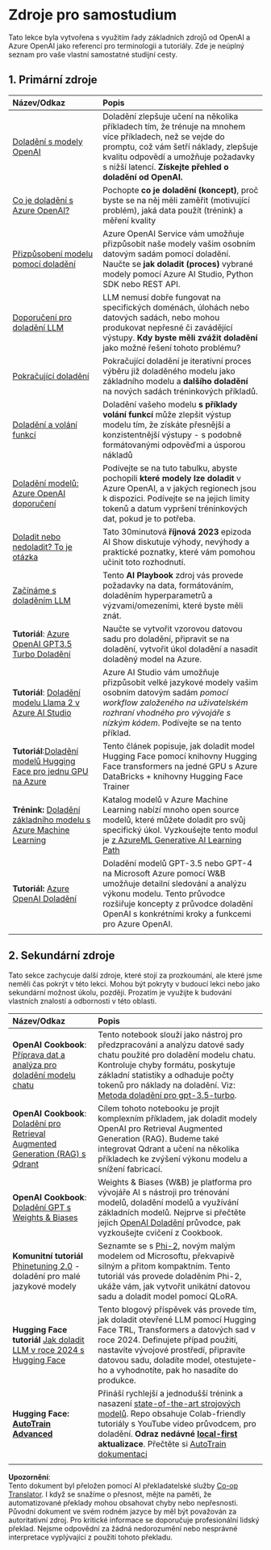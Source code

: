 <!--
CO_OP_TRANSLATOR_METADATA:
{
  "original_hash": "c2f423d1402f71ca3869ec135bb77d16",
  "translation_date": "2025-05-20T08:48:47+00:00",
  "source_file": "18-fine-tuning/RESOURCES.md",
  "language_code": "cs"
}
-->
# Zdroje pro samostudium

Tato lekce byla vytvořena s využitím řady základních zdrojů od OpenAI a Azure OpenAI jako referencí pro terminologii a tutoriály. Zde je neúplný seznam pro vaše vlastní samostatné studijní cesty.

## 1. Primární zdroje

| Název/Odkaz                                                                                                                                                                                                                   | Popis                                                                                                                                                                                                                                                                                                                   |
| :--------------------------------------------------------------------------------------------------------------------------------------------------------------------------------------------------------------------------- | :---------------------------------------------------------------------------------------------------------------------------------------------------------------------------------------------------------------------------------------------------------------------------------------------------------------------------- |
| [Doladění s modely OpenAI](https://platform.openai.com/docs/guides/fine-tuning?WT.mc_id=academic-105485-koreyst)                                                                                                       | Doladění zlepšuje učení na několika příkladech tím, že trénuje na mnohem více příkladech, než se vejde do promptu, což vám šetří náklady, zlepšuje kvalitu odpovědí a umožňuje požadavky s nižší latencí. **Získejte přehled o doladění od OpenAI.**                                                                                    |
| [Co je doladění s Azure OpenAI?](https://learn.microsoft.com/azure/ai-services/openai/concepts/fine-tuning-considerations#what-is-fine-tuning-with-azure-openai?WT.mc_id=academic-105485-koreyst)                   | Pochopte **co je doladění (koncept)**, proč byste se na něj měli zaměřit (motivující problém), jaká data použít (trénink) a měření kvality                                                                                                                                                                           |
| [Přizpůsobení modelu pomocí doladění](https://learn.microsoft.com/azure/ai-services/openai/how-to/fine-tuning?tabs=turbo%2Cpython&pivots=programming-language-studio#continuous-fine-tuning?WT.mc_id=academic-105485-koreyst) | Azure OpenAI Service vám umožňuje přizpůsobit naše modely vašim osobním datovým sadám pomocí doladění. Naučte se **jak doladit (proces)** vybrané modely pomocí Azure AI Studio, Python SDK nebo REST API.                                                                                                                                |
| [Doporučení pro doladění LLM](https://learn.microsoft.com/ai/playbook/technology-guidance/generative-ai/working-with-llms/fine-tuning-recommend?WT.mc_id=academic-105485-koreyst)                                    | LLM nemusí dobře fungovat na specifických doménách, úlohách nebo datových sadách, nebo mohou produkovat nepřesné či zavádějící výstupy. **Kdy byste měli zvážit doladění** jako možné řešení tohoto problému?                                                                                                                                  |
| [Pokračující doladění](https://learn.microsoft.com/azure/ai-services/openai/how-to/fine-tuning?tabs=turbo%2Cpython&pivots=programming-language-studio#continuous-fine-tuning?WT.mc_id=academic-105485-koreyst)             | Pokračující doladění je iterativní proces výběru již doladěného modelu jako základního modelu a **dalšího doladění** na nových sadách tréninkových příkladů.                                                                                                                                                     |
| [Doladění a volání funkcí](https://learn.microsoft.com/azure/ai-services/openai/how-to/fine-tuning-functions?WT.mc_id=academic-105485-koreyst)                                                                       | Doladění vašeho modelu **s příklady volání funkcí** může zlepšit výstup modelu tím, že získáte přesnější a konzistentnější výstupy - s podobně formátovanými odpověďmi a úsporou nákladů                                                                                                                                        |
| [Doladění modelů: Azure OpenAI doporučení](https://learn.microsoft.com/azure/ai-services/openai/concepts/models#fine-tuning-models?WT.mc_id=academic-105485-koreyst)                                                        | Podívejte se na tuto tabulku, abyste pochopili **které modely lze doladit** v Azure OpenAI, a v jakých regionech jsou k dispozici. Podívejte se na jejich limity tokenů a datum vypršení tréninkových dat, pokud je to potřeba.                                                                                                                            |
| [Doladit nebo nedoladit? To je otázka](https://learn.microsoft.com/shows/ai-show/to-fine-tune-or-not-fine-tune-that-is-the-question?WT.mc_id=academic-105485-koreyst)                                      | Tato 30minutová **říjnová 2023** epizoda AI Show diskutuje výhody, nevýhody a praktické poznatky, které vám pomohou učinit toto rozhodnutí.                                                                                                                                                                                        |
| [Začínáme s doladěním LLM](https://learn.microsoft.com/ai/playbook/technology-guidance/generative-ai/working-with-llms/fine-tuning-recommend?WT.mc_id=academic-105485-koreyst)                                             | Tento **AI Playbook** zdroj vás provede požadavky na data, formátováním, doladěním hyperparametrů a výzvami/omezeními, které byste měli znát.                                                                                                                                                                         |
| **Tutoriál**: [Azure OpenAI GPT3.5 Turbo Doladění](https://learn.microsoft.com/azure/ai-services/openai/tutorials/fine-tune?tabs=python%2Ccommand-line?WT.mc_id=academic-105485-koreyst)                                  | Naučte se vytvořit vzorovou datovou sadu pro doladění, připravit se na doladění, vytvořit úkol doladění a nasadit doladěný model na Azure.                                                                                                                                                                                    |
| **Tutoriál**: [Doladění modelu Llama 2 v Azure AI Studio](https://learn.microsoft.com/azure/ai-studio/how-to/fine-tune-model-llama?WT.mc_id=academic-105485-koreyst)                                                      | Azure AI Studio vám umožňuje přizpůsobit velké jazykové modely vašim osobním datovým sadám _pomocí workflow založeného na uživatelském rozhraní vhodného pro vývojáře s nízkým kódem_. Podívejte se na tento příklad.                                                                                                                                                               |
| **Tutoriál**:[Doladění modelů Hugging Face pro jednu GPU na Azure](https://learn.microsoft.com/azure/databricks/machine-learning/train-model/huggingface/fine-tune-model?WT.mc_id=academic-105485-koreyst)               | Tento článek popisuje, jak doladit model Hugging Face pomocí knihovny Hugging Face transformers na jedné GPU s Azure DataBricks + knihovny Hugging Face Trainer                                                                                                                                                |
| **Trénink:** [Doladění základního modelu s Azure Machine Learning](https://learn.microsoft.com/training/modules/finetune-foundation-model-with-azure-machine-learning/?WT.mc_id=academic-105485-koreyst)         | Katalog modelů v Azure Machine Learning nabízí mnoho open source modelů, které můžete doladit pro svůj specifický úkol. Vyzkoušejte tento modul je [z AzureML Generative AI Learning Path](https://learn.microsoft.com/training/paths/work-with-generative-models-azure-machine-learning/?WT.mc_id=academic-105485-koreyst) |
| **Tutoriál:** [Azure OpenAI Doladění](https://docs.wandb.ai/guides/integrations/azure-openai-fine-tuning?WT.mc_id=academic-105485-koreyst)                                                                                | Doladění modelů GPT-3.5 nebo GPT-4 na Microsoft Azure pomocí W&B umožňuje detailní sledování a analýzu výkonu modelu. Tento průvodce rozšiřuje koncepty z průvodce doladění OpenAI s konkrétními kroky a funkcemi pro Azure OpenAI.                                                                         |
|                                                                                                                                                                                                                              |                                                                                                                                                                                                                                                                                                                               |

## 2. Sekundární zdroje

Tato sekce zachycuje další zdroje, které stojí za prozkoumání, ale které jsme neměli čas pokrýt v této lekci. Mohou být pokryty v budoucí lekci nebo jako sekundární možnost úkolu, později. Prozatím je využijte k budování vlastních znalostí a odbornosti v této oblasti.

| Název/Odkaz                                                                                                                                                                                                            | Popis                                                                                                                                                                                                                                                                                                                                                                                                                                                                                                                 |
| :-------------------------------------------------------------------------------------------------------------------------------------------------------------------------------------------------------------------- | :-------------------------------------------------------------------------------------------------------------------------------------------------------------------------------------------------------------------------------------------------------------------------------------------------------------------------------------------------------------------------------------------------------------------------------------------------------------------------------------------------------------------------- |
| **OpenAI Cookbook**: [Příprava dat a analýza pro doladění modelu chatu](https://cookbook.openai.com/examples/chat_finetuning_data_prep?WT.mc_id=academic-105485-koreyst)                                      | Tento notebook slouží jako nástroj pro předzpracování a analýzu datové sady chatu použité pro doladění modelu chatu. Kontroluje chyby formátu, poskytuje základní statistiky a odhaduje počty tokenů pro náklady na doladění. Viz: [Metoda doladění pro gpt-3.5-turbo](https://platform.openai.com/docs/guides/fine-tuning?WT.mc_id=academic-105485-koreyst).                                                                                                                                                                   |
| **OpenAI Cookbook**: [Doladění pro Retrieval Augmented Generation (RAG) s Qdrant](https://cookbook.openai.com/examples/fine-tuned_qa/ft_retrieval_augmented_generation_qdrant?WT.mc_id=academic-105485-koreyst) | Cílem tohoto notebooku je projít komplexním příkladem, jak doladit modely OpenAI pro Retrieval Augmented Generation (RAG). Budeme také integrovat Qdrant a učení na několika příkladech ke zvýšení výkonu modelu a snížení fabricací.                                                                                                                                                                                                                                                                |
| **OpenAI Cookbook**: [Doladění GPT s Weights & Biases](https://cookbook.openai.com/examples/third_party/gpt_finetuning_with_wandb?WT.mc_id=academic-105485-koreyst)                                             | Weights & Biases (W&B) je platforma pro vývojáře AI s nástroji pro trénování modelů, doladění modelů a využívání základních modelů. Nejprve si přečtěte jejich [OpenAI Doladění](https://docs.wandb.ai/guides/integrations/openai-fine-tuning/?WT.mc_id=academic-105485-koreyst) průvodce, pak vyzkoušejte cvičení z Cookbook.                                                                                                                                                                                                                  |
| **Komunitní tutoriál** [Phinetuning 2.0](https://huggingface.co/blog/g-ronimo/phinetuning?WT.mc_id=academic-105485-koreyst) - doladění pro malé jazykové modely                                                   | Seznamte se s [Phi-2](https://www.microsoft.com/research/blog/phi-2-the-surprising-power-of-small-language-models/?WT.mc_id=academic-105485-koreyst), novým malým modelem od Microsoftu, překvapivě silným a přitom kompaktním. Tento tutoriál vás provede doladěním Phi-2, ukáže vám, jak vytvořit unikátní datovou sadu a doladit model pomocí QLoRA.                                                                                                                                                                       |
| **Hugging Face tutoriál** [Jak doladit LLM v roce 2024 s Hugging Face](https://www.philschmid.de/fine-tune-llms-in-2024-with-trl?WT.mc_id=academic-105485-koreyst)                                               | Tento blogový příspěvek vás provede tím, jak doladit otevřené LLM pomocí Hugging Face TRL, Transformers a datových sad v roce 2024. Definujete případ použití, nastavíte vývojové prostředí, připravíte datovou sadu, doladíte model, otestujete-ho a vyhodnotíte, pak ho nasadíte do produkce.                                                                                                                                                                                                                                                                |
| **Hugging Face: [AutoTrain Advanced](https://github.com/huggingface/autotrain-advanced?WT.mc_id=academic-105485-koreyst)**                                                                                            | Přináší rychlejší a jednodušší trénink a nasazení [state-of-the-art strojových modelů](https://twitter.com/abhi1thakur/status/1755167674894557291?WT.mc_id=academic-105485-koreyst). Repo obsahuje Colab-friendly tutoriály s YouTube video průvodcem, pro doladění. **Odraz nedávné [local-first](https://twitter.com/abhi1thakur/status/1750828141805777057?WT.mc_id=academic-105485-koreyst) aktualizace**. Přečtěte si [AutoTrain dokumentaci](https://huggingface.co/autotrain?WT.mc_id=academic-105485-koreyst) |
|                                                                                                                                                                                                                       |                                                                                                                                                                                                                                                                                                                                                                                                                                                                                                                             |

**Upozornění**:  
Tento dokument byl přeložen pomocí AI překladatelské služby [Co-op Translator](https://github.com/Azure/co-op-translator). I když se snažíme o přesnost, mějte na paměti, že automatizované překlady mohou obsahovat chyby nebo nepřesnosti. Původní dokument ve svém rodném jazyce by měl být považován za autoritativní zdroj. Pro kritické informace se doporučuje profesionální lidský překlad. Nejsme odpovědní za žádná nedorozumění nebo nesprávné interpretace vyplývající z použití tohoto překladu.